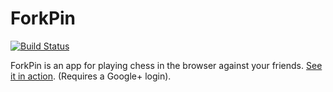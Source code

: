 # ForkPin

[![Build Status](https://api.travis-ci.org/Synesso/forkpin.png)](https://travis-ci.org/Synesso/forkpin)

ForkPin is an app for playing chess in the browser against your friends. [See it in action](https://sheltered-brushlands-1468.herokuapp.com/). (Requires a Google+ login).


